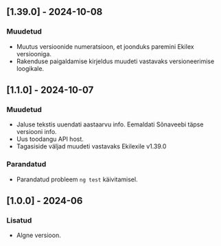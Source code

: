 ## [1.39.0] - 2024-10-08

### Muudetud
- Muutus versioonide numeratsioon, et joonduks paremini Ekilex versiooniga.
- Rakenduse paigaldamise kirjeldus muudeti vastavaks versioneerimise loogikale.


## [1.1.0] - 2024-10-07

### Muudetud
- Jaluse tekstis uuendati aastaarvu info. Eemaldati Sõnaveebi täpse versiooni info.
- Uus toodangu API host.
- Tagasiside väljad muudeti vastavaks Ekilexile v1.39.0

### Parandatud
-  Parandatud probleem `ng test` käivitamisel.


## [1.0.0] - 2024-06

### Lisatud
- Algne versioon.
